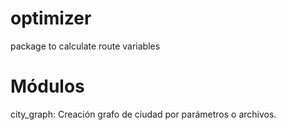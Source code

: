 # optimizer
package to calculate route variables

# Módulos

city_graph:  Creación grafo de ciudad por parámetros o archivos. 
